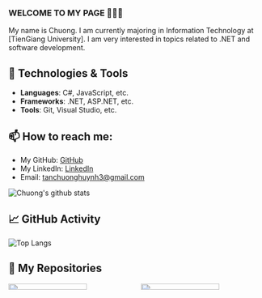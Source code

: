 ### WELCOME TO MY PAGE 👋👋👋
My name is Chuong. I am currently majoring in Information Technology at [TienGiang University]. I am very interested in topics related to .NET and software development.

## 🔧 Technologies & Tools
- **Languages**: C#, JavaScript, etc.
- **Frameworks**: .NET, ASP.NET, etc.
- **Tools**: Git, Visual Studio, etc.

## 📫 How to reach me:
- My GitHub: [GitHub](https://github.com/jin3107/) 
- My LinkedIn: [LinkedIn](https://www.linkedin.com/in/huynh-chuong-7b80242b2/)
- Email: tanchuonghuynh3@gmail.com

![Chuong's github stats](https://github-readme-stats.vercel.app/api?username=jin3107&show_icons=true&theme=tokyonight&hide=stars)

## 📈 GitHub Activity
![Top Langs](https://github-readme-stats.vercel.app/api/top-langs/?username=jin3107&layout=compact&theme=tokyonight)

## 📂 My Repositories

<div style="display: flex; justify-content: space-between;">
  <a href="https://github.com/jin3107/EFCoreTutorialsConsole" style="flex: 1; margin-right: 10px;">
    <img align="center" src="https://github-readme-stats.anuraghazra1.vercel.app/api/pin/?username=jin3107&repo=EFCoreTutorialsConsole&theme=cobalt" style="width: 80%;" />
  </a>    
  <a href="https://github.com/jin3107/APITutorials" style="flex: 1; margin-left: 10px;">
    <img align="center" src="https://github-readme-stats.anuraghazra1.vercel.app/api/pin/?username=jin3107&repo=APITutorials&theme=synthwave" style="width: 80%;" />
  </a>
</div>
